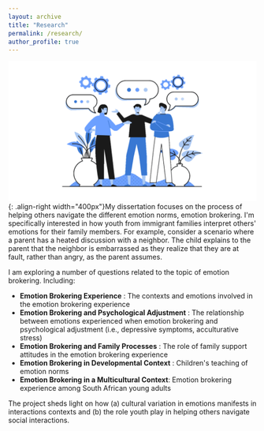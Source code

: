 ```yaml
---
layout: archive
title: "Research"
permalink: /research/
author_profile: true
---
```



![Talking](/images/Talking.png){: .align-right width="400px"}My dissertation focuses on the process of helping others navigate the different emotion norms, emotion brokering. I'm specifically interested in how youth from immigrant families interpret others' emotions for their family members. For example, consider a scenario where a parent has a heated discussion with a neighbor. The child explains to the parent that the neighbor is embarrassed as they realize that they are at fault, rather than angry, as the parent assumes. 



I am exploring a number of questions related to the topic of emotion brokering. Including: 

- **Emotion Brokering Experience** : The contexts and emotions involved in the emotion brokering experience
- **Emotion Brokering and Psychological Adjustment** : The relationship between emotions experienced when emotion brokering and psychological adjustment (i.e., depressive symptoms, acculturative stress)
- **Emotion Brokering and Family Processes** : The role of family support attitudes in the emotion brokering experience
- **Emotion Brokering in Developmental Context** : Children's teaching of emotion norms
- **Emotion Brokering in a Multicultural Context**: Emotion brokering experience among South African young adults

The project sheds light on how (a) cultural variation in emotions manifests in interactions contexts and (b) the role youth play in helping others navigate social interactions. 
